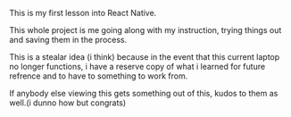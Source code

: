 This is my first lesson into React Native.

This whole project is me going along with my instruction, trying things out and saving them in the process.

This is a stealar idea (i think) because in the event that this current laptop no longer functions, i have a reserve copy of what i learned for future refrence and to have to something to work from.

If anybody else viewing this gets something out of this, kudos to them as well.(i dunno how but congrats) 
